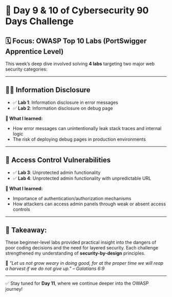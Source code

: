 # 🚀 Day 9 & 10 of Cybersecurity 90 Days Challenge

## 🗓️ Focus: OWASP Top 10 Labs (PortSwigger Apprentice Level)

This week’s deep dive involved solving **4 labs** targeting two major web security categories:

---

## 🕵️‍♂️ Information Disclosure

- ✅ **Lab 1**: Information disclosure in error messages  
- ✅ **Lab 2**: Information disclosure on debug page

**🧠 What I learned:**
- How error messages can unintentionally leak stack traces and internal logic
- The risk of deploying debug pages in production environments

---

## 🔐 Access Control Vulnerabilities

- ✅ **Lab 3**: Unprotected admin functionality  
- ✅ **Lab 4**: Unprotected admin functionality with unpredictable URL

**🧠 What I learned:**
- Importance of authentication/authorization mechanisms
- How attackers can access admin panels through weak or absent access controls

---

## 🌱 Takeaway:
These beginner-level labs provided practical insight into the dangers of poor coding decisions and the need for layered security. Each challenge strengthened my understanding of **security-by-design** principles.

📖 *"Let us not grow weary in doing good, for at the proper time we will reap a harvest if we do not give up." – Galatians 6:9*

---

✅ Stay tuned for **Day 11**, where we continue deeper into the OWASP journey!


